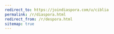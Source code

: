 ```yaml
---
redirect_to: https://joindiaspora.com/u/ciblia
permalink: /r/diaspora.html
redirect_from: /r/despora.html
sitemap: true
---
```

